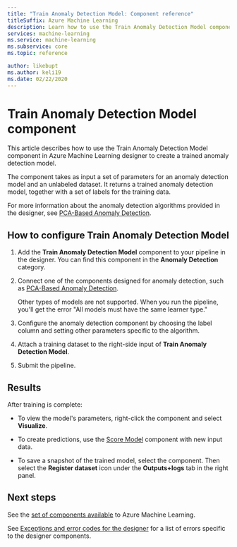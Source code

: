 ```yaml
---
title: "Train Anomaly Detection Model: Component reference"
titleSuffix: Azure Machine Learning
description: Learn how to use the Train Anomaly Detection Model component to create a trained anomaly detection model.
services: machine-learning
ms.service: machine-learning
ms.subservice: core
ms.topic: reference

author: likebupt
ms.author: keli19
ms.date: 02/22/2020
---
```


# Train Anomaly Detection Model component

This article describes how to use the Train Anomaly Detection Model component in Azure Machine Learning designer to create a trained anomaly detection model.

The component takes as input a set of parameters for an anomaly detection model and an unlabeled dataset. It returns a trained anomaly detection model, together with a set of labels for the training data.  

For more information about the anomaly detection algorithms provided in the designer, see [PCA-Based Anomaly Detection](pca-based-anomaly-detection.md).  

## How to configure Train Anomaly Detection Model 

1.  Add the **Train Anomaly Detection Model** component to your pipeline in the designer. You can find this component in the **Anomaly Detection** category.

2. Connect one of the components designed for anomaly detection, such as [PCA-Based Anomaly Detection](pca-based-anomaly-detection.md).

    Other types of models are not supported. When you run the pipeline, you'll get the error "All models must have the same learner type."  

3.  Configure the anomaly detection component by choosing the label column and setting other parameters specific to the algorithm.  

4.  Attach a training dataset to the right-side input of **Train Anomaly Detection Model**.  

5.  Submit the pipeline.  

## Results

After training is complete:

+ To view the model's parameters, right-click the component and select **Visualize**. 

+ To create predictions, use the [Score Model](score-model.md) component with new input data.

+ To save a snapshot of the trained model, select the component. Then select the **Register dataset** icon under the **Outputs+logs** tab in the right panel.   

## Next steps

See the [set of components available](component-reference.md) to Azure Machine Learning. 

See [Exceptions and error codes for the designer](designer-error-codes.md) for a list of errors specific to the designer components.
